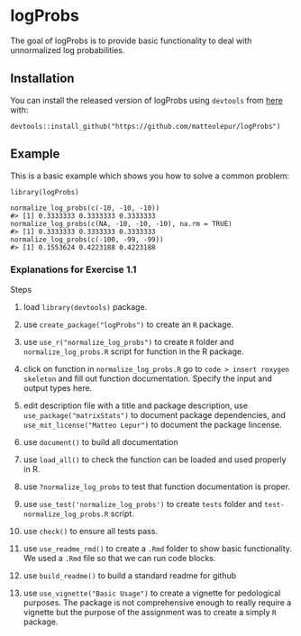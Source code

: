 
<!-- README.md is generated from README.Rmd. Please edit that file -->

# logProbs

<!-- badges: start -->
<!-- badges: end -->

The goal of logProbs is to provide basic functionality to deal with unnormalized log
probabilities.

## Installation

You can install the released version of logProbs using `devtools` from
[here](https://github.com/matteolepur/logProbs) with:

    devtools::install_github("https://github.com/matteolepur/logProbs")

## Example

This is a basic example which shows you how to solve a common problem:

    library(logProbs)

    normalize_log_probs(c(-10, -10, -10))
    #> [1] 0.3333333 0.3333333 0.3333333
    normalize_log_probs(c(NA, -10, -10, -10), na.rm = TRUE)
    #> [1] 0.3333333 0.3333333 0.3333333
    normalize_log_probs(c(-100, -99, -99))
    #> [1] 0.1553624 0.4223188 0.4223188
    
### Explanations for Exercise 1.1

Steps 

1) load `library(devtools)` package.

2) use `create_package("logProbs")` to create an `R` package.

3) use `use_r("normalize_log_probs")` to create `R` folder and `normalize_log_probs.R` script for function in the R package.

4) click on function in `normalize_log_probs.R` go to `code > insert roxygen skeleton` and fill out function documentation. Specify the input and output types here.

4) edit description file with a title and package description, use `use_package("matrixStats")` to document package dependencies, and `use_mit_license("Matteo Lepur")` to document the package lincense.

5) use `document()` to build all documentation

6) use `load_all()` to check the function can be loaded and used properly in R.

7) use `?normalize_log_probs` to test that function documentation is proper.

8) use `use_test('normalize_log_probs')` to create `tests` folder and `test-normalize_log_probs.R` script.

9) use `check()` to ensure all tests pass.

10) use `use_readme_rmd()` to create a `.Rmd` folder to show basic functionality. We used a `.Rmd` file so that we can run code blocks.

11) use `build_readme()` to build a standard readme for github

12) use `use_vignette("Basic Usage")` to create a vignette for pedological purposes. The package is not comprehensive enough to really require a vignette but the purpose of the assignment was to create a simply `R` package.


